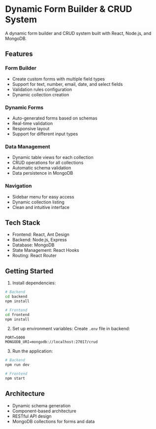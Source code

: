 # Dynamic Form Builder & CRUD System

A dynamic form builder and CRUD system built with React, Node.js, and MongoDB.

## Features

### Form Builder
- Create custom forms with multiple field types
- Support for text, number, email, date, and select fields
- Validation rules configuration
- Dynamic collection creation

### Dynamic Forms
- Auto-generated forms based on schemas
- Real-time validation
- Responsive layout
- Support for different input types

### Data Management
- Dynamic table views for each collection
- CRUD operations for all collections
- Automatic schema validation
- Data persistence in MongoDB

### Navigation
- Sidebar menu for easy access
- Dynamic collection listing
- Clean and intuitive interface

## Tech Stack
- Frontend: React, Ant Design
- Backend: Node.js, Express
- Database: MongoDB
- State Management: React Hooks
- Routing: React Router

## Getting Started

1. Install dependencies:
```bash
# Backend
cd backend
npm install

# Frontend
cd frontend
npm install
```

2. Set up environment variables:
Create `.env` file in backend:
```
PORT=5000
MONGODB_URI=mongodb://localhost:27017/crud
```

3. Run the application:
```bash
# Backend
npm run dev

# Frontend
npm start
```

## Architecture
- Dynamic schema generation
- Component-based architecture
- RESTful API design
- MongoDB collections for forms and data